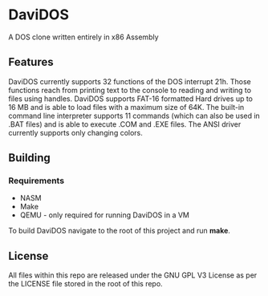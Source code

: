 # DaviDOS
A DOS clone written entirely in x86 Assembly
## Features
DaviDOS currently supports 32 functions of the DOS interrupt 21h. Those functions reach from printing text to the console to reading and writing to files using handles. DaviDOS supports FAT-16 formatted Hard drives up to 16 MB and is able to load files with a maximum size of 64K. The built-in command line interpreter supports 11 commands (which can also be used in .BAT files) and is able to execute .COM and .EXE files. The ANSI driver currently supports only changing colors.
## Building
### Requirements
* NASM
* Make
* QEMU - only required for running DaviDOS in a VM

To build DaviDOS navigate to the root of this project and run **make**.
## License
All files within this repo are released under the GNU GPL V3 License as per the LICENSE file stored in the root of this repo.
